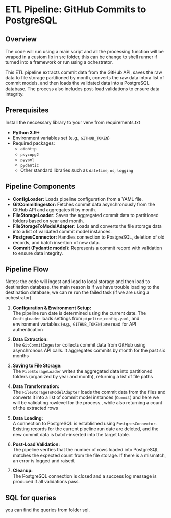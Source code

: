 # ETL Pipeline: GitHub Commits to PostgreSQL

## Overview


The code will run using a main script and all the processing function will be wraped in a custom lib in src folder, this can be change to shell runner if turned into a framework or run using a ochestrator.

This ETL pipeline extracts commit data from the GitHub API, saves the raw data to file storage partitioned by month, converts the raw data into a list of commit models, and then loads the validated data into a PostgreSQL database. The process also includes post-load validations to ensure data integrity.

## Prerequisites
Install the neccessary library to your venv from requirements.txt

- **Python 3.9+**
- Environment variables set (e.g., `GITHUB_TOKEN`)
- Required packages:
  - `aiohttp`
  - `psycopg2`
  - `pyyaml`
  - `pydantic`
  - Other standard libraries such as `datetime`, `os`, `logging`

## Pipeline Components

- **ConfigLoader:** Loads pipeline configuration from a YAML file.
- **GitCommitIngestor:** Fetches commit data asynchronously from the GitHub API and aggregates it by month.
- **FileStorageLoader:** Saves the aggregated commit data to partitioned folders based on year and month.
- **FileStorageToModelAdapter:** Loads and converts the file storage data into a list of validated commit model instances.
- **PostgresConnector:** Handles connection to PostgreSQL, deletion of old records, and batch insertion of new data.
- **Commit (Pydantic model):** Represents a commit record with validation to ensure data integrity.

## Pipeline Flow
Notes: the code will ingest and load to local storage and then load to destination database. the main reason is if we have trouble loading to the destination database, we can re run the failed task (if we are using a ochestrator). 

1. **Configuration & Environment Setup:**  
   The pipeline run date is determined using the current date. The `ConfigLoader` loads settings from `pipeline_config.yaml`, and environment variables (e.g., `GITHUB_TOKEN`) are read for API authentication

2. **Data Extraction:**  
   The `GitCommitIngestor` collects commit data from GitHub using asynchronous API calls. It aggregates commits by month for the past six months

3. **Saving to File Storage:**  
   The `FileStorageLoader` writes the aggregated data into partitioned folders (organized by year and month), returning a list of file paths

4. **Data Transformation:**  
   The `FileStorageToModelAdapter` loads the commit data from the files and converts it into a list of commit model instances (`Commit`) and here we will be validating rowlevel for the process., while also returning a count of the extracted rows

5. **Data Loading:**  
   A connection to PostgreSQL is established using `PostgresConnector`. Existing records for the current pipeline run date are deleted, and the new commit data is batch-inserted into the target table.

6. **Post-Load Validation:**  
   The pipeline verifies that the number of rows loaded into PostgreSQL matches the expected count from the file storage. If there is a mismatch, an error is logged and raised.

7. **Cleanup:**  
   The PostgreSQL connection is closed and a success log message is produced if all validations pass.

## SQL for queries
you can find the queries from folder sql.
